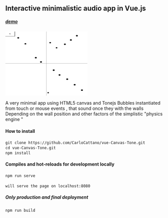 ##  Interactive minimalistic audio app in Vue.js 

#####    [demo](callme2.herokuapp.com)

<a href="callme2.herokuapp.com" ><img src="https://github.com/CarloCattano/vue-Canvas-Tone/raw/master/public/screenshot.JPG" align="center" height="200" width="256"  ></a>


A very minimal app using HTML5 canvas and Tonejs 
Bubbles instantiated from touch or mouse events , that sound once they with the walls 
Depending on the wall position and other factors of the simplistic "physics engine "

#### How to install 
```
git clone https://github.com/CarloCattano/vue-Canvas-Tone.git
cd vue-Canvas-Tone.git
npm install

```

#### Compiles and hot-reloads for development locally 
```
npm run serve

will serve the page on localhost:8080

```

##### Only production and final deployment
```
npm run build
```

